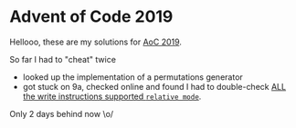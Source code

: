 # Advent of Code 2019

Hellooo, these are my solutions for [AoC 2019](https://adventofcode.com/2019).

So far I had to "cheat" twice
- looked up the implementation of a permutations generator
- got stuck on 9a, checked online and found I had to double-check [ALL the write instructions supported `relative mode`](https://github.com/mspreij/adventofcode_2019/commit/6d31cb445bd6eef4c6cd6c97f374d6dab9e0246d).

Only 2 days behind now \o/
